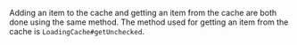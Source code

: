 Adding an item to the cache and getting an item from the cache are both done using the same method. The method used 
for getting an item from the cache is `LoadingCache#getUnchecked`.
